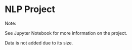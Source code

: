 # NLP Project

Note:

See Jupyter Notebook for more information on the project.

Data is not added due to its size.